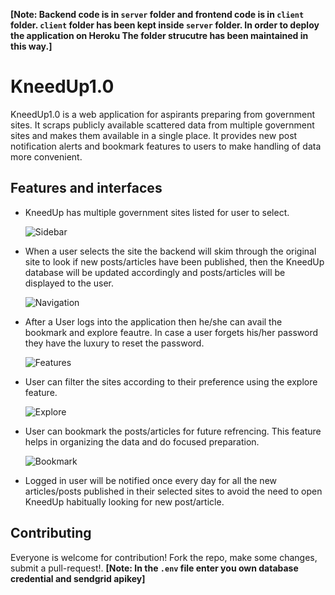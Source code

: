 **[Note: Backend code is in `server` folder and frontend code is in `client` folder. `client` folder has been kept inside `server` folder. In order to deploy the application on Heroku The folder strucutre has been maintained in this way.]**

# KneedUp1.0
KneedUp1.0 is a web application for aspirants preparing from government sites. It scraps publicly available scattered data from multiple government sites and makes them available in a single place. It provides new post notification alerts and bookmark features to users to make handling of data more convenient.

## Features and interfaces

- KneedUp has multiple government sites listed for user to select. 

  ![Sidebar](https://i.imgur.com/J6WgbbB.gif)

- When a user selects the site the backend will skim through the original site to look if new posts/articles have been published, then the KneedUp database will be updated accordingly and posts/articles will be displayed to the user.

  ![Navigation](https://i.imgur.com/hcqDyf4.gif)

- After a User logs into the application then he/she can avail the bookmark and explore feautre. In case a user forgets his/her password they have the luxury to reset the password.

  ![Features](https://i.imgur.com/R94boLg.gif)

- User can filter the sites according to their preference using the explore feature.

  ![Explore](https://i.imgur.com/Be6ajrT.gif)

- User can bookmark the posts/articles for future refrencing. This feature helps in organizing the data and do focused preparation.

  ![Bookmark](https://i.imgur.com/mbroEVQ.gif)

- Logged in user will be notified once every day for all the new articles/posts published in their selected sites to avoid the need to open KneedUp habitually looking for new post/article.

## Contributing

Everyone is welcome for contribution! Fork the repo, make some changes, submit a pull-request!. 
**[Note: In the `.env` file enter you own database credential and sendgrid apikey]** 


